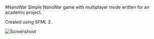 #NanoWar
Simple NanoWar game with multiplayer mode written for an academic project.

Created using SFML 2.

![Screenshoot](https://raw.github.com/Yozer/NanoWar/master/nanowar_ss.png)
